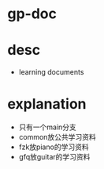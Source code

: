 # gp-doc
# desc
- learning documents
# explanation
- 只有一个main分支
- common放公共学习资料
- fzk放piano的学习资料
- gfq放guitar的学习资料
